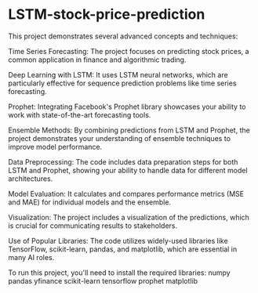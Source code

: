 # LSTM-stock-price-prediction

This project demonstrates several advanced concepts and techniques:

Time Series Forecasting: The project focuses on predicting stock prices, a common application in finance and algorithmic trading.

Deep Learning with LSTM: It uses LSTM neural networks, which are particularly effective for sequence prediction problems like time series forecasting.

Prophet: Integrating Facebook's Prophet library showcases your ability to work with state-of-the-art forecasting tools.

Ensemble Methods: By combining predictions from LSTM and Prophet, the project demonstrates your understanding of ensemble techniques to improve model performance.

Data Preprocessing: The code includes data preparation steps for both LSTM and Prophet, showing your ability to handle data for different model architectures.

Model Evaluation: It calculates and compares performance metrics (MSE and MAE) for individual models and the ensemble.

Visualization: The project includes a visualization of the predictions, which is crucial for communicating results to stakeholders.

Use of Popular Libraries: The code utilizes widely-used libraries like TensorFlow, scikit-learn, pandas, and matplotlib, which are essential in many AI roles.


To run this project, you'll need to install the required libraries: numpy pandas yfinance scikit-learn tensorflow prophet matplotlib
